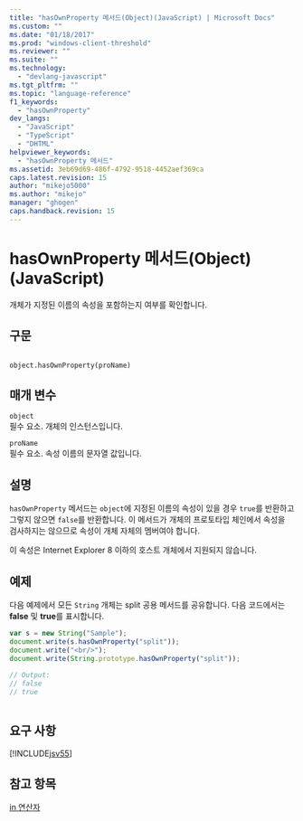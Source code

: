 ```yaml
---
title: "hasOwnProperty 메서드(Object)(JavaScript) | Microsoft Docs"
ms.custom: ""
ms.date: "01/18/2017"
ms.prod: "windows-client-threshold"
ms.reviewer: ""
ms.suite: ""
ms.technology: 
  - "devlang-javascript"
ms.tgt_pltfrm: ""
ms.topic: "language-reference"
f1_keywords: 
  - "hasOwnProperty"
dev_langs: 
  - "JavaScript"
  - "TypeScript"
  - "DHTML"
helpviewer_keywords: 
  - "hasOwnProperty 메서드"
ms.assetid: 3eb69d69-486f-4792-9518-4452aef369ca
caps.latest.revision: 15
author: "mikejo5000"
ms.author: "mikejo"
manager: "ghogen"
caps.handback.revision: 15
---
```

# hasOwnProperty 메서드(Object)(JavaScript)
개체가 지정된 이름의 속성을 포함하는지 여부를 확인합니다.  
  
## 구문  
  
```  
  
object.hasOwnProperty(proName)  
```  
  
## 매개 변수  
 `object`  
 필수 요소.  개체의 인스턴스입니다.  
  
 `proName`  
 필수 요소.  속성 이름의 문자열 값입니다.  
  
## 설명  
 `hasOwnProperty` 메서드는 `object`에 지정된 이름의 속성이 있을 경우 `true`를 반환하고 그렇지 않으면 `false`를 반환합니다.  이 메서드가 개체의 프로토타입 체인에서 속성을 검사하지는 않으므로 속성이 개체 자체의 멤버여야 합니다.  
  
 이 속성은 Internet Explorer 8 이하의 호스트 개체에서 지원되지 않습니다.  
  
## 예제  
 다음 예제에서 모든 `String` 개체는 split 공용 메서드를 공유합니다.  다음 코드에서는 **false** 및 **true**를 표시합니다.  
  
```javascript  
var s = new String("Sample");  
document.write(s.hasOwnProperty("split"));  
document.write("<br/>");  
document.write(String.prototype.hasOwnProperty("split"));  
  
// Output:  
// false  
// true  
  
```  
  
## 요구 사항  
 [!INCLUDE[jsv55](../../javascript/reference/includes/jsv55-md.md)]  
  
## 참고 항목  
 [in 연산자](../../javascript/reference/in-operator-decrementjavascript.md)